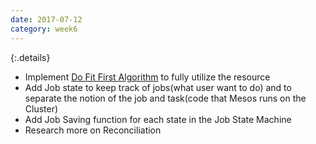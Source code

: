 ```yaml
---
date: 2017-07-12
category: week6
---
```

{:.details}
- Implement [Do Fit First Algorithm](femto-mesos/framework/job.py) to fully utilize the resource
- Add Job state to keep track of jobs(what user want to do) and to separate the notion of the job and task(code that Mesos runs on the Cluster)
- Add Job Saving function for each state in the Job State Machine
- Research more on Reconciliation
